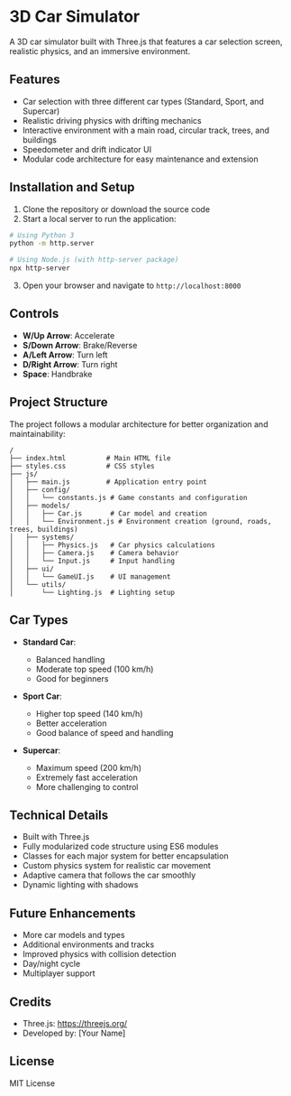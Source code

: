 # 3D Car Simulator

A 3D car simulator built with Three.js that features a car selection screen, realistic physics, and an immersive environment.

## Features

- Car selection with three different car types (Standard, Sport, and Supercar)
- Realistic driving physics with drifting mechanics
- Interactive environment with a main road, circular track, trees, and buildings
- Speedometer and drift indicator UI
- Modular code architecture for easy maintenance and extension

## Installation and Setup

1. Clone the repository or download the source code
2. Start a local server to run the application:

```bash
# Using Python 3
python -m http.server

# Using Node.js (with http-server package)
npx http-server
```

3. Open your browser and navigate to `http://localhost:8000`

## Controls

- **W/Up Arrow**: Accelerate
- **S/Down Arrow**: Brake/Reverse
- **A/Left Arrow**: Turn left
- **D/Right Arrow**: Turn right
- **Space**: Handbrake

## Project Structure

The project follows a modular architecture for better organization and maintainability:

```
/
├── index.html          # Main HTML file
├── styles.css          # CSS styles
├── js/
│   ├── main.js         # Application entry point
│   ├── config/
│   │   └── constants.js # Game constants and configuration
│   ├── models/
│   │   ├── Car.js       # Car model and creation
│   │   └── Environment.js # Environment creation (ground, roads, trees, buildings)
│   ├── systems/
│   │   ├── Physics.js   # Car physics calculations
│   │   ├── Camera.js    # Camera behavior
│   │   └── Input.js     # Input handling
│   ├── ui/
│   │   └── GameUI.js    # UI management
│   └── utils/
│       └── Lighting.js  # Lighting setup
```

## Car Types

- **Standard Car**:
  - Balanced handling
  - Moderate top speed (100 km/h)
  - Good for beginners

- **Sport Car**:
  - Higher top speed (140 km/h)
  - Better acceleration
  - Good balance of speed and handling

- **Supercar**:
  - Maximum speed (200 km/h)
  - Extremely fast acceleration
  - More challenging to control

## Technical Details

- Built with Three.js
- Fully modularized code structure using ES6 modules
- Classes for each major system for better encapsulation
- Custom physics system for realistic car movement
- Adaptive camera that follows the car smoothly
- Dynamic lighting with shadows

## Future Enhancements

- More car models and types
- Additional environments and tracks
- Improved physics with collision detection
- Day/night cycle
- Multiplayer support

## Credits

- Three.js: https://threejs.org/
- Developed by: [Your Name]

## License

MIT License 